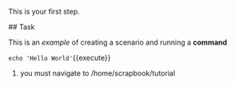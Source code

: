 This is your first step.

## Task

This is an _example_ of creating a scenario and running a **command**

`echo 'Hello World'`{{execute}}

1. you must navigate to /home/scrapbook/tutorial